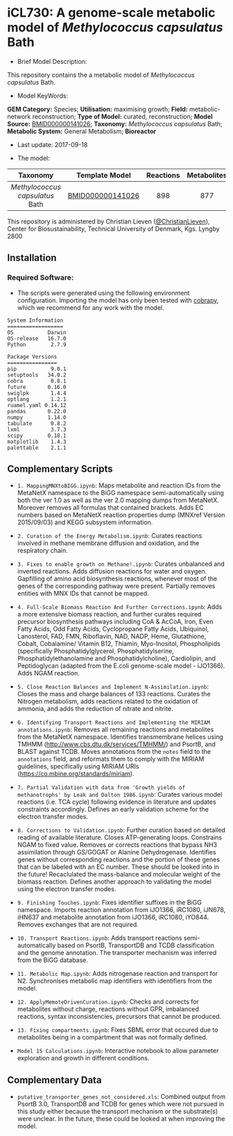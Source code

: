 # iCL730: A genome-scale metabolic model of _Methylococcus capsulatus_ Bath

* Brief Model Description:

This repository contains the a metabolic model of _Methylococcus capsulatus_ Bath.

* Model KeyWords:

**GEM Category:** Species; **Utilisation:** maximising growth; **Field:** metabolic-network reconstruction; **Type of Model:** curated, reconstruction; **Model Source:** [BMID000000141026](https://www.ebi.ac.uk/biomodels-main/BMID000000141026); **Taxonomy:** _Methylococcus capsulatus_ Bath; **Metabolic System:** General Metabolism; **Bioreactor**

* Last update: 2017-09-18

* The model:

|Taxonomy | Template Model | Reactions | Metabolites| Genes |
|:-------:|:--------------:|:---------:|:----------:|:-----:|
|_Methylococcus capsulatus_ Bath|[BMID000000141026](https://www.ebi.ac.uk/biomodels-main/BMID000000141026)|898|877|730|

This repository is administered by Christian Lieven ([@ChristianLieven](https://github.com/ChristianLieven)), Center for Biosustainability, Technical University of Denmark, Kgs. Lyngby 2800

## Installation

### Required Software:

* The scripts were generated using the following environment configuration. Importing the model has only been tested with [cobrapy](https://github.com/opencobra/cobrapy), which we recommend for any work with the model.

```
System Information
==================
OS           Darwin
OS-release   16.7.0
Python        2.7.9

Package Versions
================
pip           9.0.1
setuptools   34.0.2
cobra         0.8.1
future       0.16.0
swiglpk       1.4.4
optlang       1.2.1
ruamel.yaml 0.14.12
pandas       0.22.0
numpy        1.14.0
tabulate      0.8.2
lxml          3.7.3
scipy        0.18.1
matplotlib    1.4.3
palettable    2.1.1
```

## Complementary Scripts

* `1. MappingMNXtoBIGG.ipynb`: Maps metabolite and reaction IDs from the MetaNetX namespace to the BiGG namespace semi-automatically using both the ver 1.0 as well as the ver 2.0 mapping dumps from MetaNetX. Moreover removes all formulas that contained brackets. Adds EC numbers based on MetaNetX reaction properties dump (MNXref Version 2015/09/03) and KEGG subsystem information.

* `2. Curation of the Energy Metabolism.ipynb`: Curates reactions involved in methane membrane diffusion and oxidation, and the respiratory chain.

* `3. Fixes to enable growth on Methane!.ipynb`: Curates unbalanced and inverted reactions. Adds diffusion reactions for water and oxygen. Gapfilling of amino acid biosynthesis reactions, whenever most of the genes of the corresponding pathway were present. Partially removes entities with MNX IDs that cannot be mapped.

* `4. Full-Scale Biomass Reaction And Further Corrections.ipynb`: Adds a more extensive biomass reaction, and further curates required precursor biosynthesis pathways including CoA & AcCoA, Iron, Even Fatty Acids, Odd Fatty Acids, Cyclopropane Fatty Acids, Ubiquinol, Lanosterol, FAD, FMN, Riboflavin, NAD, NADP, Heme, Glutathione, Cobalt, Cobalamine/ Vitamin B12, Thiamin, Myo-Inositol, Phospholipids (specifically Phosphatidylglycerol, Phosphatidylserine, Phosphatidylethanolamine and Phosphatidylcholine), Cardiolipin, and Peptidoglycan (adapted from the E.coli genome-scale model - iJO1366). Adds NGAM reaction.

* `5. Close Reaction Balances and Implement N-Assimilation.ipynb`: Closes the mass and charge balances of 133 reactions. Curates the Nitrogen metabolism, adds reactions related to the oxidation of ammonia, and adds the reduction of nitrate and nitrite.

* `6. Identifying Transport Reactions and Implementing the MIRIAM annotations.ipynb`: Removes all remaining reactions and metabolites from the MetaNetX namespace. Identifies transmembrane helices using TMHMM (http://www.cbs.dtu.dk/services/TMHMM/) and PsortB, and BLAST against TCDB. Moves annotations from the `notes` field to the `annotations` field, and reformats them to comply with the MIRIAM guidelines, specifically using MIRIAM URIs (https://co.mbine.org/standards/miriam).

* `7. Partial Validation with data from 'Growth yields of methanotrophs' by Leak and Dalton 1986.ipynb`: Curates various model reactions (i.e. TCA cycle) following evidence in literature and updates constraints accordingly. Defines an early validation scheme for the electron transfer modes.

* `8. Corrections to Validation.ipynb`: Further curation based on detailed reading of available literature. Closes ATP-generating loops. Constrains NGAM to fixed value. Removes or corrects reactions that bypass NH3 assimilation through GS/GOGAT or Alanine Dehydrogenase. Identifies genes without corresponding reactions and the portion of these genes that can be labeled with an EC number. These should be looked into in the future! Recaclulated the mass-balance and molecular weight of the biomass reaction. Defines another approach to validating the model using the electron transfer modes.

* `9. Finishing Touches.ipynb`: Fixes identifier suffixes in the BiGG namespace. Imports reaction annotation from iJO1366, iRC1080, iJN678, iHN637 and metabolite annotation from iJO1366, iRC1080, iYO844. Removes exchanges that are not required.

* `10. Transport Reactions.ipynb`: Adds transport reactions semi-automatically based on PsortB, TransportDB and TCDB classification and the genome annotation. The transporter mechanism was inferred from the BiGG database.

* `11. Metabolic Map.ipynb`: Adds nitrogenase reaction and transport for N2. Synchronises metabolic map identifiers with identifiers from the model.

* `12. ApplyMemoteDrivenCuration.ipynb`: Checks and corrects for metabolites without charge, reactions without GPR, imbalanced reactions, syntax inconsistencies, precursors that cannot be produced.

* `13. Fixing compartments.ipynb`: Fixes SBML error that occured due to metabolites being in a compartment that was not formally defined.

* `Model 15 Calculations.ipynb`: Interactive notebook to allow parameter exploration and growth in different conditions.

## Complementary Data

* `putative_transporter_genes_not_considered.xls`: Combined output from PsortB 3.0, TransportDB and TCDB for genes which were not pursued in this study either because the transport mechanism or the substrate(s) were unclear. In the future, these could be looked at when improving the model.